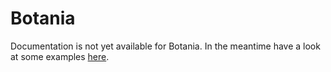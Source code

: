 # Botania

Documentation is not yet available for Botania.
In the meantime have a look at some examples [here](https://github.com/CleanroomMC/GroovyScript/blob/master/examples/botania.groovy).